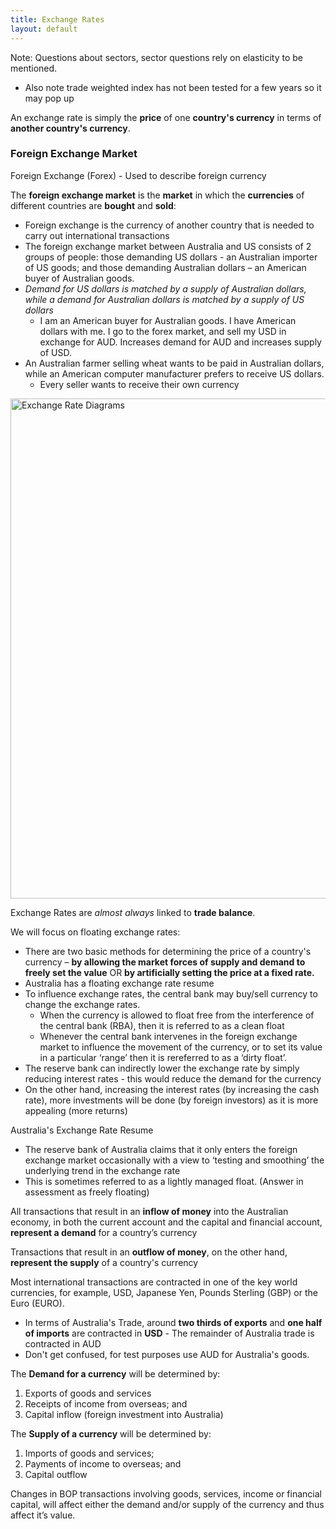 ```yaml
---
title: Exchange Rates
layout: default
---
```

Note: Questions about sectors, sector questions rely on elasticity to be mentioned.
- Also note trade weighted index has not been tested for a few years so it may pop up

An exchange rate is simply the **price** of one **country's currency** in terms of **another country's currency**.

### Foreign Exchange Market

Foreign Exchange (Forex) - Used to describe foreign currency

The **foreign exchange market** is the **market** in which the **currencies** of different countries are **bought** and **sold**:
- Foreign exchange is the currency of another country that is needed to carry out international transactions
- The foreign exchange market between Australia and US consists of 2 groups of people: those demanding US dollars - an Australian importer of US goods; and those demanding Australian dollars – an American buyer of Australian goods.
- *Demand for US dollars is matched by a supply of Australian dollars, while a demand for Australian dollars is matched by a supply of US dollars*
	- I am an American buyer for Australian goods. I have American dollars with me. I go to the forex market, and sell my USD in exchange for AUD. Increases demand for AUD and increases supply of USD.
- An Australian farmer selling wheat wants to be paid in Australian dollars, while an American computer manufacturer prefers to receive US dollars.
	- Every seller wants to receive their own currency

<image src="/the-chicken-pen/assets/Exchange-Rate-Diagrams.png" alt="Exchange Rate Diagrams" width=800px />


Exchange Rates are *almost always* linked to **trade balance**.

We will focus on floating exchange rates:
- There are two basic methods for determining the price of a country's currency – **by allowing the market forces of supply and demand to freely set the value** OR **by artificially setting the price at a fixed rate.**
- Australia has a floating exchange rate resume
- To influence exchange rates, the central bank may buy/sell currency to change the exchange rates.
	- When the currency is allowed to float free from the interference of the central bank (RBA), then it is referred to as a clean float
	- Whenever the central bank intervenes in the foreign exchange market to influence the movement of the currency, or to set its value in a particular ‘range’ then it is rereferred to as a ‘dirty float’.
- The reserve bank can indirectly lower the exchange rate by simply reducing interest rates - this would reduce the demand for the currency
- On the other hand, increasing the interest rates (by increasing the cash rate), more investments will be done (by foreign investors) as it is more appealing (more returns)

Australia's Exchange Rate Resume
- The reserve bank of Australia claims that it only enters the foreign exchange market occasionally with a view to ‘testing and smoothing’ the underlying trend in the exchange rate
- This is sometimes referred to as a lightly managed float. (Answer in assessment as freely floating)



All transactions that result in an **inflow of money** into the Australian economy, in both the current account and the capital and financial account, **represent a demand** for a country’s currency

Transactions that result in an **outflow of money**, on the other hand, **represent the supply** of a country's currency

Most international transactions are contracted in one of the key world currencies, for example, USD, Japanese Yen, Pounds Sterling (GBP) or the Euro (EURO).
- In terms of Australia's Trade, around **two thirds of exports** and **one half of imports** are contracted in **USD** - The remainder of Australia trade is contracted in AUD
- Don't get confused, for test purposes use AUD for Australia's goods.


The **Demand for a currency** will be determined by:
1. Exports of goods and services
2. Receipts of income from overseas; and
3. Capital inflow (foreign investment into Australia)

The **Supply of a currency** will be determined by:
1. Imports of goods and services;
2. Payments of income to overseas; and
3. Capital outflow

Changes in BOP transactions involving goods, services, income or financial capital, will affect either the demand and/or supply of the currency and thus affect it’s value.